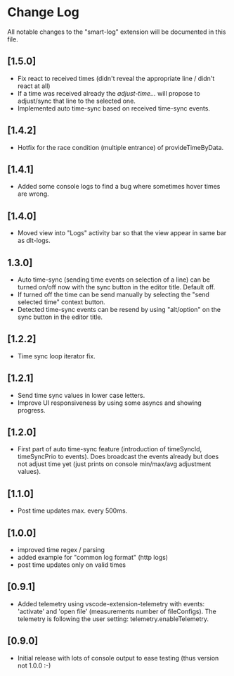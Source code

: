 # Change Log

All notable changes to the "smart-log" extension will be documented in this file.

<!-- Check [Keep a Changelog](http://keepachangelog.com/) for recommendations on how to structure this file. -->

## [1.5.0]
- Fix react to received times (didn't reveal the appropriate line / didn't react at all)
- If a time was received already the *adjust-time...* will propose to adjust/sync that line to the selected one.
- Implemented auto time-sync based on received time-sync events.

## [1.4.2]
- Hotfix for the race condition (multiple entrance) of provideTimeByData.

## [1.4.1]
- Added some console logs to find a bug where sometimes hover times are wrong.

## [1.4.0]
- Moved view into "Logs" activity bar so that the view appear in same bar as dlt-logs.

## 1.3.0]

- Auto time-sync (sending time events on selection of a line) can be turned on/off now with the sync button in the editor title. Default off.
- If turned off the time can be send manually by selecting the "send selected time" context button.
- Detected time-sync events can be resend by using "alt/option" on the sync button in the editor title.

## [1.2.2]

- Time sync loop iterator fix.

## [1.2.1]

- Send time sync values in lower case letters.
- Improve UI responsiveness by using some asyncs and showing progress.

## [1.2.0]

- First part of auto time-sync feature (introduction of timeSyncId, timeSyncPrio to events). Does broadcast the events already but does not adjust time yet (just prints on console min/max/avg adjustment values).

## [1.1.0]

- Post time updates max. every 500ms.

## [1.0.0]

- improved time regex / parsing
- added example for "common log format" (http logs)
- post time updates only on valid times

## [0.9.1]
- Added telemetry using vscode-extension-telemetry with events: 'activate' and 'open file' (measurements number of fileConfigs).
The telemetry is following the user setting: telemetry.enableTelemetry.

## [0.9.0]

- Initial release with lots of console output to ease testing (thus version not 1.0.0 :-)